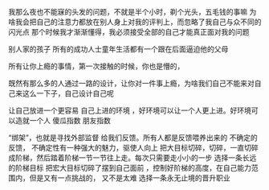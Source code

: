 我那么夜也不能寐的头发的问题，不就是半个小时，剃个光头，五毛钱的事嘛
为啥我会把自己的注意力都放在别人身上对我的评判上，而忽略了我自己与众不同的闪光点
那个时候我才渐渐懂得，我必须接受全部的自己才能真正面对我的问题



别人家的孩子
所有的成功人士童年生活都有一个跟在后面逼迫他的父母

所有让你上瘾的事情，第一次接触的时候，你也是懵的，

既然有那么多的人通过一路的设计，让你对一件事上瘾，为啥我们自己不能来对自己来这么一下子，自己设计自己呢

让自己放进一个更容易 自己上进的环境 ，好环境可以让一个人更上进。好环境可以造就一个人
傻瓜指数
朋友指数

“绑架”，也就是寻找外部监督
给我们反馈。所有人都是反馈喂养出来的
 不确定的反馈， 不确定性有一种强大的魅力，驱使人向上
把大目标切碎，切碎，一直切碎成阶梯，然后踏着阶梯一节一节往上走。每次只需要走小小的一步
选择一条长远的阶梯目标
 把宏大目标切碎了摆到自己面前 ，控制好阶梯的高度，在自己能力范围内，但是又有一点挑战的， 又不是太难
 选择一条永无止境的晋升职业
